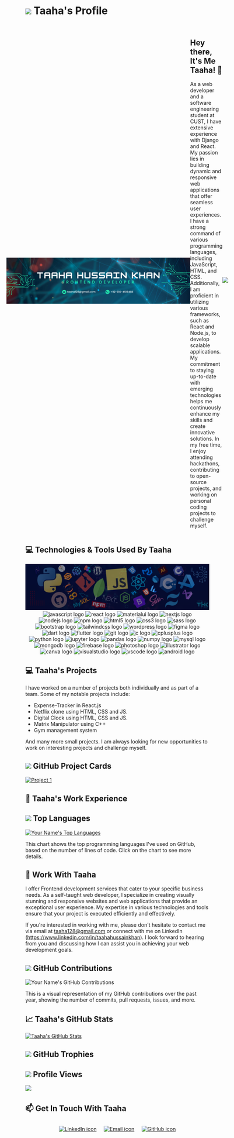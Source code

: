 # <p align="left" style="justify-content: center;"> <img src="https://img.icons8.com/color/48/000000/code.png"/> Taaha's Profile</p>

<div style="display: flex; justify-content: center; align-items: center;">
  <img src="https://github.com/taahahussainkhan/taahahussainkhan/blob/main/Taaha%20Hussain%20Khan%20(2).png"/>
  <div style="flex: 1;">
    <h2>Hey there, It's Me Taaha! 👋</h2>
    <p>As a web developer and a software engineering student at CUST, I have extensive experience with Django and React. My passion lies in building dynamic and responsive web applications that offer seamless user experiences. I have a strong command of various programming languages, including JavaScript, HTML, and CSS. Additionally, I am proficient in utilizing various frameworks, such as React and Node.js, to develop scalable applications. My commitment to staying up-to-date with emerging technologies helps me continuously enhance my skills and create innovative solutions. In my free time, I enjoy attending hackathons, contributing to open-source projects, and working on personal coding projects to challenge myself.</p>
    
  </div>
  <div style="flex: 1;">
<div align="right">
  <img height="150" src="https://camo.githubusercontent.com/62da68eb62b1e5f175f7d1f0191dd89a653d7908feb22d37d4a0ab07365d6791/68747470733a2f2f6d656469612e67697068792e636f6d2f6d656469612f4d3967624264396e6244724f5475314d71782f67697068792e676966"  />
</div>
  </div>
</div>


## 💻 Technologies & Tools Used By Taaha

 <img src="https://github.com/taahahussainkhan/taahahussainkhan/blob/main/banner.png"/>
<div align="center">
  <img src="https://cdn.jsdelivr.net/gh/devicons/devicon/icons/javascript/javascript-plain.svg" height="70" width="70" alt="javascript logo"  />
  <img src="https://cdn.jsdelivr.net/gh/devicons/devicon/icons/react/react-original.svg" height="70" width="70" alt="react logo"  />
  <img src="https://cdn.jsdelivr.net/gh/devicons/devicon/icons/materialui/materialui-original.svg" height="70" width="70" alt="materialui logo"  />
  <img src="https://cdn.jsdelivr.net/gh/devicons/devicon/icons/nextjs/nextjs-original.svg" height="70" width="70" alt="nextjs logo"  />
  <img src="https://cdn.jsdelivr.net/gh/devicons/devicon/icons/nodejs/nodejs-original.svg" height="70" width="70" alt="nodejs logo"  />
  <img src="https://cdn.jsdelivr.net/gh/devicons/devicon/icons/npm/npm-original-wordmark.svg" height="70" width="70" alt="npm logo"  />
  <img src="https://cdn.jsdelivr.net/gh/devicons/devicon/icons/html5/html5-original.svg" height="70" width="70" alt="html5 logo"  />
  <img src="https://cdn.jsdelivr.net/gh/devicons/devicon/icons/css3/css3-original.svg" height="70" width="70" alt="css3 logo"  />
  <img src="https://cdn.jsdelivr.net/gh/devicons/devicon/icons/sass/sass-original.svg" height="70" width="70" alt="sass logo"  />
  <img src="https://cdn.jsdelivr.net/gh/devicons/devicon/icons/bootstrap/bootstrap-original.svg" height="70" width="70" alt="bootstrap logo"  />
  <img src="https://cdn.jsdelivr.net/gh/devicons/devicon/icons/tailwindcss/tailwindcss-plain.svg" height="70" width="70" alt="tailwindcss logo"  />
  <img src="https://cdn.jsdelivr.net/gh/devicons/devicon/icons/wordpress/wordpress-plain.svg" height="70" width="70" alt="wordpress logo"  />
  <img src="https://cdn.jsdelivr.net/gh/devicons/devicon/icons/figma/figma-original.svg" height="70" width="70" alt="figma logo"  />
  <img src="https://cdn.jsdelivr.net/gh/devicons/devicon/icons/dart/dart-original.svg" height="70" width="70" alt="dart logo"  />
  <img src="https://cdn.jsdelivr.net/gh/devicons/devicon/icons/flutter/flutter-original.svg" height="70" width="70" alt="flutter logo"  />
  <img src="https://cdn.jsdelivr.net/gh/devicons/devicon/icons/git/git-original.svg" height="70" width="70" alt="git logo"  />
  <img src="https://cdn.jsdelivr.net/gh/devicons/devicon/icons/c/c-original.svg" height="70" width="70" alt="c logo"  />
  <img src="https://cdn.jsdelivr.net/gh/devicons/devicon/icons/cplusplus/cplusplus-original.svg" height="70" width="70" alt="cplusplus logo"  />
  <img src="https://cdn.jsdelivr.net/gh/devicons/devicon/icons/python/python-original.svg" height="70" width="70" alt="python logo"  />
  <img src="https://cdn.jsdelivr.net/gh/devicons/devicon/icons/jupyter/jupyter-original-wordmark.svg" height="70" width="70" alt="jupyter logo"  />
  <img src="https://cdn.jsdelivr.net/gh/devicons/devicon/icons/pandas/pandas-original.svg" height="70" width="70" alt="pandas logo"  />
  <img src="https://cdn.jsdelivr.net/gh/devicons/devicon/icons/numpy/numpy-original.svg" height="70" width="70" alt="numpy logo"  />
  <img src="https://cdn.jsdelivr.net/gh/devicons/devicon/icons/mysql/mysql-original-wordmark.svg" height="70" width="70" alt="mysql logo"  />
  <img src="https://cdn.jsdelivr.net/gh/devicons/devicon/icons/mongodb/mongodb-original-wordmark.svg" height="70" width="70" alt="mongodb logo"  />
  <img src="https://cdn.jsdelivr.net/gh/devicons/devicon/icons/firebase/firebase-plain-wordmark.svg" height="70" width="70" alt="firebase logo"  />
  <img src="https://cdn.jsdelivr.net/gh/devicons/devicon/icons/photoshop/photoshop-line.svg" height="70" width="70" alt="photoshop logo"  />
  <img src="https://cdn.jsdelivr.net/gh/devicons/devicon/icons/illustrator/illustrator-line.svg" height="70" width="70" alt="illustrator logo"  />
  <img src="https://cdn.jsdelivr.net/gh/devicons/devicon/icons/canva/canva-original.svg" height="70" width="70" alt="canva logo"  />
  <img src="https://cdn.jsdelivr.net/gh/devicons/devicon/icons/visualstudio/visualstudio-plain.svg" height="70" width="70" alt="visualstudio logo"  />
  <img src="https://cdn.jsdelivr.net/gh/devicons/devicon/icons/vscode/vscode-original.svg" height="70" width="70" alt="vscode logo"  />
  <img src="https://cdn.jsdelivr.net/gh/devicons/devicon/icons/android/android-original-wordmark.svg" height="70" width="70" alt="android logo"  />
</div>

## 💻 Taaha's Projects

I have worked on a number of projects both individually and as part of a team. Some of my notable projects include:
- Expense-Tracker in React.js
- Netflix clone using HTML, CSS and JS.
- Digital Clock using HTML, CSS and JS.
- Matrix Manipulator using C++
- Gym management system

And many more small projects. I am always looking for new opportunities to work on interesting projects and challenge myself.


## <img src="https://github.githubassets.com/images/icons/emoji/unicode/1f308.png" width="30"> GitHub Project Cards

[![Project 1](https://github-readme-stats.vercel.app/api/pin/?username=taahahussainkhan&repo=Expense-Tracker&theme=radical)]([https://github.com/taahahussainkhan/Expense-Tracker])


## 💼 Taaha's Work Experience

## <img src="https://github.githubassets.com/images/icons/emoji/unicode/1f4d6.png" width="30"> Top Languages

[![Your Name's Top Languages](https://github-readme-stats.vercel.app/api/top-langs/?username=taahahussainkhan&layout=compact&theme=radical)](https://github.com/taahahussainkhan)

This chart shows the top programming languages I've used on GitHub, based on the number of lines of code. Click on the chart to see more details.

## 💼 Work With Taaha

I offer Frontend development services that cater to your specific business needs. As a self-taught web developer, I specialize in creating visually stunning and responsive websites and web applications that provide an exceptional user experience. My expertise in various technologies and tools ensure that your project is executed efficiently and effectively.

If you're interested in working with me, please don't hesitate to contact me via email at taaha128@gmail.com or connect with me on LinkedIn (https://www.linkedin.com/in/taahahussainkhan). I look forward to hearing from you and discussing how I can assist you in achieving your web development goals.


## <img src="https://github.githubassets.com/images/icons/emoji/unicode/1f4e2.png" width="30"> GitHub Contributions
![Your Name's GitHub Contributions](https://github-contribution-stats.vercel.app/api/?username=taahahussainkhan&theme=dracula)

This is a visual representation of my GitHub contributions over the past year, showing the number of commits, pull requests, issues, and more.


## 📈 Taaha's GitHub Stats

[![Taaha's GitHub Stats](https://github-readme-stats.vercel.app/api?username=taahahussainkhan&show_icons=true&hide_border=true&count_private=true&theme=tokyonight)](https://github.com/taahahussainkhan)

## <img src="https://github.githubassets.com/images/icons/emoji/unicode/1f3c6.png" width="30"> GitHub Trophies



## <img src="https://github.githubassets.com/images/icons/emoji/unicode/1f441.png" width="30"> Profile Views

![](https://komarev.com/ghpvc/?username=taahahussainkhan&color=green)




## 📫 Get In Touch With Taaha

<div style="display: flex; justify-content: center;">
  <a href="https://www.linkedin.com/in/taahahussainkhan/" style="margin: 10px;">
    <img src="https://img.icons8.com/ios-filled/50/0077b5/linkedin.png" alt="LinkedIn icon">
  </a>
  <a href="mailto:taaha128@gmail.com" style="margin: 10px;">
    <img src="https://img.icons8.com/ios-filled/50/0077b5/email.png" alt="Email icon">
  </a>
  <a href="https://github.com/taahahussainkhan" style="margin: 10px;">
    <img src="https://img.icons8.com/ios-filled/50/0077b5/github.png" alt="GitHub icon">
  </a>
</div>
